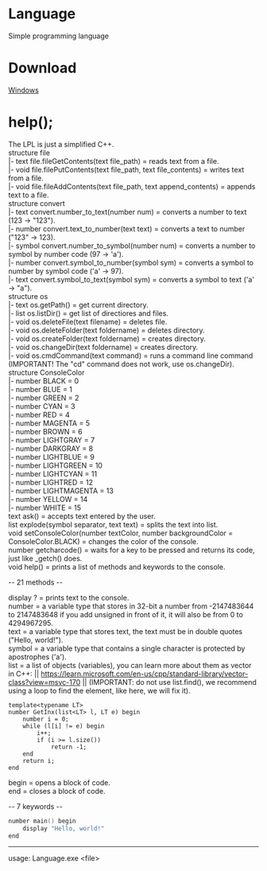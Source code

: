 # Language
Simple programming language
# Download
[Windows](https://github.com/NikkyHika/Programming-Language-Language/releases/tag/v1.0.3)

# help();
The LPL is just a simplified C++.  
structure file  
|-   text file.fileGetContents(text file_path) = reads text from a file.  
|-   void file.filePutContents(text file_path, text file_contents) = writes text from a file.  
|-   void file.fileAddContents(text file_path, text append_contents) = appends text to a file.  
structure convert  
|-   text convert.number_to_text(number num) = converts a number to text (123 -> "123").  
|-   number convert.text_to_number(text text) = converts a text to number ("123" -> 123).  
|-   symbol convert.number_to_symbol(number num) = converts a number to symbol by number code (97 -> 'a').  
|-   number convert.symbol_to_number(symbol sym) = converts a symbol to number by symbol code ('a' -> 97).  
|-   text convert.symbol_to_text(symbol sym) = converts a symbol to text ('a' -> "a").  
structure os  
|-   text os.getPath() = get current directory.  
|-   list<text> os.listDir() = get list of directiores and files.  
|-   void os.deleteFile(text filename) = deletes file.  
|-   void os.deleteFolder(text foldername) = deletes directory.  
|-   void os.createFolder(text foldername) = creates directory.  
|-   void os.changeDir(text foldername) = creates directory.  
|-   void os.cmdCommand(text command) = runs a command line command (IMPORTANT! The "cd" command does not work, use os.changeDir).  
structure ConsoleColor  
|-   number BLACK = 0  
|-   number BLUE = 1  
|-   number GREEN = 2  
|-   number CYAN = 3  
|-   number RED = 4  
|-   number MAGENTA = 5  
|-   number BROWN = 6  
|-   number LIGHTGRAY = 7  
|-   number DARKGRAY = 8  
|-   number LIGHTBLUE = 9  
|-   number LIGHTGREEN = 10  
|-   number LIGHTCYAN = 11  
|-   number LIGHTRED = 12  
|-   number LIGHTMAGENTA = 13  
|-   number YELLOW = 14  
|-   number WHITE = 15  
text ask() = accepts text entered by the user.  
list<text> explode(symbol separator, text text) = splits the text into list<text>.  
void setConsoleColor(number textColor, number backgroundColor = ConsoleColor.BLACK) = changes the color of the console.  
number getcharcode() = waits for a key to be pressed and returns its code, just like _getch() does.  
void help() = prints a list of methods and keywords to the console.  
  
-- 21 methods --  
  
display ? = prints text to the console.  
number = a variable type that stores in 32-bit a number from -2147483644 to 2147483648 if you add unsigned in front of it, it will also be from 0 to 4294967295.  
text = a variable type that stores text, the text must be in double quotes ("Hello, world!").  
symbol = a variable type that contains a single character is protected by apostrophes ('a').  
list<typename> = a list of objects (variables), you can learn more about them as vector in C++:  || https://learn.microsoft.com/en-us/cpp/standard-library/vector-class?view=msvc-170 || (IMPORTANT: do not use list<typename>.find(), we recommend using a loop to find the element, like here, we will fix it).  
```
template<typename LT>
number GetInx(list<LT> l, LT e) begin
    number i = 0;
    while (l[i] != e) begin
        i++;
        if (i >= l.size())
            return -1;
    end
    return i;
end
```
  
begin = opens a block of code.  
end = closes a block of code.  
  
-- 7 keywords --  
```cpp
number main() begin
	display "Hello, world!"
end
```

-----------------------------------------------------------------------------------

usage: Language.exe \<file\>
